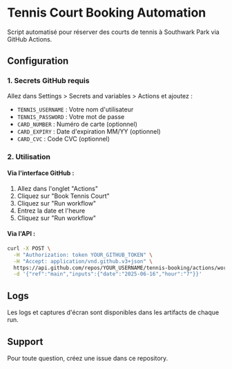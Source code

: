 # Tennis Court Booking Automation

Script automatisé pour réserver des courts de tennis à Southwark Park via GitHub Actions.

## Configuration

### 1. Secrets GitHub requis

Allez dans Settings > Secrets and variables > Actions et ajoutez :

- `TENNIS_USERNAME` : Votre nom d'utilisateur
- `TENNIS_PASSWORD` : Votre mot de passe
- `CARD_NUMBER` : Numéro de carte (optionnel)
- `CARD_EXPIRY` : Date d'expiration MM/YY (optionnel)
- `CARD_CVC` : Code CVC (optionnel)

### 2. Utilisation

#### Via l'interface GitHub :
1. Allez dans l'onglet "Actions"
2. Cliquez sur "Book Tennis Court"
3. Cliquez sur "Run workflow"
4. Entrez la date et l'heure
5. Cliquez sur "Run workflow"

#### Via l'API :
```bash
curl -X POST \
  -H "Authorization: token YOUR_GITHUB_TOKEN" \
  -H "Accept: application/vnd.github.v3+json" \
  https://api.github.com/repos/YOUR_USERNAME/tennis-booking/actions/workflows/book-tennis.yml/dispatches \
  -d '{"ref":"main","inputs":{"date":"2025-06-16","hour":"7"}}'
```

## Logs

Les logs et captures d'écran sont disponibles dans les artifacts de chaque run.

## Support

Pour toute question, créez une issue dans ce repository.